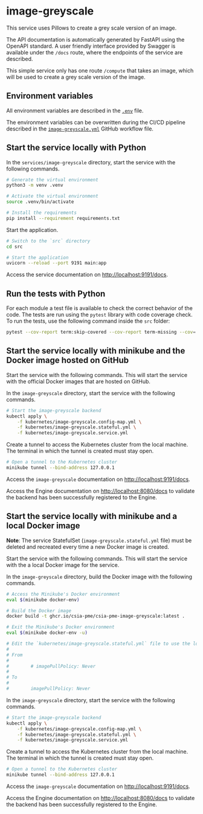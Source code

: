 # image-greyscale

This service uses Pillows to create a grey scale version of an image.

The API documentation is automatically generated by FastAPI using the OpenAPI standard. A user friendly interface provided by Swagger is available under the `/docs` route, where the endpoints of the service are described.

This simple service only has one route `/compute` that takes an image, which will be used to create a grey scale version of the image.

## Environment variables

All environment variables are described in the [`.env`](https://github.com/csia-pme/csia-pme/blob/main/services/image-greyscale/.env) file.

The environment variables can be overwritten during the CI/CD pipeline described in the [`image-greyscale.yml`](https://github.com/csia-pme/csia-pme/blob/main/.github/workflows/image-greyscale.yml) GitHub workflow file.

## Start the service locally with Python

In the `services/image-greyscale` directory, start the service with the following commands.

```sh
# Generate the virtual environment
python3 -m venv .venv

# Activate the virtual environment
source .venv/bin/activate

# Install the requirements
pip install --requirement requirements.txt
```

Start the application.

```sh
# Switch to the `src` directory
cd src

# Start the application
uvicorn --reload --port 9191 main:app
```

Access the service documentation on <http://localhost:9191/docs>.

## Run the tests with Python

For each module a test file is available to check the correct behavior of the code. The tests are run using the `pytest` library with code coverage check. To run the tests, use the following command inside the `src` folder:

```sh
pytest --cov-report term:skip-covered --cov-report term-missing --cov=. -s --cov-config=.coveragerc
```

## Start the service locally with minikube and the Docker image hosted on GitHub

Start the service with the following commands. This will start the service with the official Docker images that are hosted on GitHub.

In the `image-greyscale` directory, start the service with the following commands.

```sh
# Start the image-greyscale backend
kubectl apply \
    -f kubernetes/image-greyscale.config-map.yml \
    -f kubernetes/image-greyscale.stateful.yml \
    -f kubernetes/image-greyscale.service.yml
```

Create a tunnel to access the Kubernetes cluster from the local machine. The terminal in which the tunnel is created must stay open.

```sh
# Open a tunnel to the Kubernetes cluster
minikube tunnel --bind-address 127.0.0.1
```

Access the `image-greyscale` documentation on <http://localhost:9191/docs>.

Access the Engine documentation on <http://localhost:8080/docs> to validate the backend has been successfully registered to the Engine.

## Start the service locally with minikube and a local Docker image

**Note**: The service StatefulSet (`image-greyscale.stateful.yml` file) must be deleted and recreated every time a new Docker image is created.

Start the service with the following commands. This will start the service with the a local Docker image for the service.

In the `image-greyscale` directory, build the Docker image with the following commands.

```sh
# Access the Minikube's Docker environment
eval $(minikube docker-env)

# Build the Docker image
docker build -t ghcr.io/csia-pme/csia-pme-image-greyscale:latest .

# Exit the Minikube's Docker environment
eval $(minikube docker-env -u)

# Edit the `kubernetes/image-greyscale.stateful.yml` file to use the local image by uncommented the line `imagePullPolicy`
#
# From
#
#        # imagePullPolicy: Never
#
# To
#
#        imagePullPolicy: Never
```

In the `image-greyscale` directory, start the service with the following commands.

```sh
# Start the image-greyscale backend
kubectl apply \
    -f kubernetes/image-greyscale.config-map.yml \
    -f kubernetes/image-greyscale.stateful.yml \
    -f kubernetes/image-greyscale.service.yml
```

Create a tunnel to access the Kubernetes cluster from the local machine. The terminal in which the tunnel is created must stay open.

```sh
# Open a tunnel to the Kubernetes cluster
minikube tunnel --bind-address 127.0.0.1
```

Access the `image-greyscale` documentation on <http://localhost:9191/docs>.

Access the Engine documentation on <http://localhost:8080/docs> to validate the backend has been successfully registered to the Engine.

